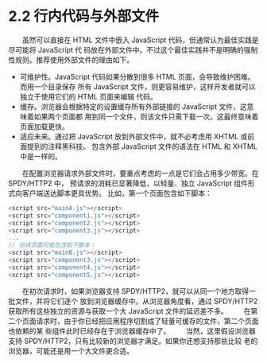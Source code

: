 # 2.2 行内代码与外部文件

&emsp;&emsp;虽然可以直接在 HTML 文件中嵌入 JavaScript 代码，但通常认为最佳实践是尽可能将 JavaScript 代
码放在外部文件中。不过这个最佳实践并不是明确的强制性规则。推荐使用外部文件的理由如下。

- 可维护性。JavaScript 代码如果分散到很多 HTML 页面，会导致维护困难。而用一个目录保存
  所有 JavaScript 文件，则更容易维护，这样开发者就可以独立于使用它们的 HTML 页面来编辑
  代码。
- 缓存。浏览器会根据特定的设置缓存所有外部链接的 JavaScript 文件，这意味着如果两个页面都
  用到同一个文件，则该文件只需下载一次。这最终意味着页面加载更快。
- 适应未来。通过把 JavaScript 放到外部文件中，就不必考虑用 XHTML 或前面提到的注释黑科技。
  包含外部 JavaScript 文件的语法在 HTML 和 XHTML 中是一样的。

&emsp;&emsp;在配置浏览器请求外部文件时，要重点考虑的一点是它们会占用多少带宽。在 SPDY/HTTP2 中，
预请求的消耗已显著降低，以轻量、独立 JavaScript 组件形式向客户端送达脚本更具优势。
比如，第一个页面包含如下脚本：

```js
<script src="mainA.js"></script>
<script src="component1.js"></script>
<script src="component2.js"></script>
<script src="component3.js"></script>
...
// 后续页面可能包含如下脚本：
<script src="mainB.js"></script>
<script src="component3.js"></script>
<script src="component4.js"></script>
<script src="component5.js"></script>
```

&emsp;&emsp;在初次请求时，如果浏览器支持 SPDY/HTTP2，就可以从同一个地方取得一批文件，并将它们逐个
放到浏览器缓存中。从浏览器角度看，通过 SPDY/HTTP2 获取所有这些独立的资源与获取一个大
JavaScript 文件的延迟差不多。
&emsp;&emsp;在第二个页面请求时，由于你已经把应用程序切割成了轻量可缓存的文件，第二个页面也依赖的某
些组件此时已经存在于浏览器缓存中了。
&emsp;&emsp;当然，这里假设浏览器支持 SPDY/HTTP2，只有比较新的浏览器才满足。如果你还想支持那些比较
老的浏览器，可能还是用一个大文件更合适。
